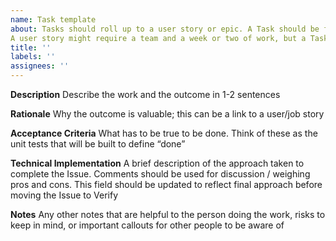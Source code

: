 ```yaml
---
name: Task template
about: Tasks should roll up to a user story or epic. A Task should be fully estimated and prioritized per the Estimation & Prioritization framework. 
A user story might require a team and a week or two of work, but a Task should be de-risked and/or decomposed to 5 Story Points or less (per Rialtic development standards)
title: ''
labels: ''
assignees: ''
---
```


**Description**
Describe the work and the outcome in 1-2 sentences

**Rationale**
Why the outcome is valuable; this can be a link to a user/job story

**Acceptance Criteria**
What has to be true to be done. Think of these as the unit tests that will be built to define “done”

**Technical Implementation**
A brief description of the approach taken to complete the Issue. Comments should be used for discussion / weighing pros and cons. This field should be updated to reflect final approach before moving the Issue to Verify

**Notes**
Any other notes that are helpful to the person doing the work, risks to keep in mind, or important callouts for other people to be aware of
